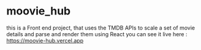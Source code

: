 # moovie_hub
this is a Front end project, that uses the TMDB APIs to scale a set of movie details and parse and render them using React
you can see it live here : https://moovie-hub.vercel.app

